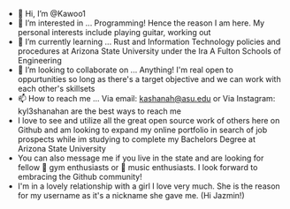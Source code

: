 - 👋 Hi, I’m @Kawoo1 
- 👀 I’m interested in ... Programming! Hence the reason I am here. My personal interests include playing guitar, working out
- 🌱 I’m currently learning ... Rust and Information Technology policies and procedures at Arizona State University under the Ira A Fulton Schools of Engineering
- 💞️ I’m looking to collaborate on ... Anything! I'm real open to oppurtunities so long as there's a target objective and we can work with each other's skillsets
- 📫 How to reach me ... Via email: kashanah@asu.edu or Via Instagram: kyl3shanahan are the best ways to reach me
- I love to see and utilize all the great open source work of others here on Github and am looking to expand my online portfolio in search of job prospects while im studying to complete my Bachelors Degree at Arizona State University
- You can also message me if you live in the state and are looking for fellow 💪 gym enthusiasts or 🎵 music enthusiasts. I look forward to embracing the Github community!
- I'm in a lovely relationship with a girl I love very much. She is the reason for my username as it's a nickname she gave me. (Hi Jazmin!)
<!---
Kawoo1/Kawoo1 is a ✨ special ✨ repository because its `README.md` (this file) appears on your GitHub profile.
You can click the Preview link to take a look at your changes.
--->
